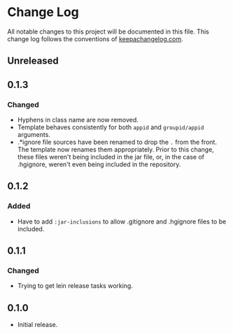 # Change Log
All notable changes to this project will be documented in this file. This change log follows the conventions of [keepachangelog.com](http://keepachangelog.com/).

## Unreleased

## 0.1.3
### Changed
- Hyphens in class name are now removed. 
- Template behaves consistently for both `appid` and `groupid/appid` arguments.
- .*ignore file sources have been renamed to drop the `.` from the front. The
  template now renames them appropriately. Prior to this change, these files 
  weren't being included in the jar file, or, in the case of .hgignore, weren't even being included in the repository.

## 0.1.2
### Added
- Have to add `:jar-inclusions` to allow .gitignore and .hgignore files to be included.

## 0.1.1
### Changed
- Trying to get lein release tasks working.

## 0.1.0
- Initial release.

